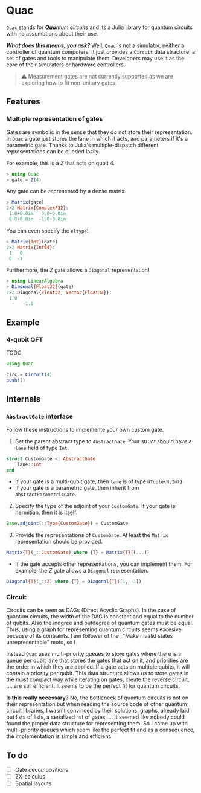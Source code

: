 # Quac

`Quac` stands for _**Qua**ntum **c**ircuits_ and its a Julia library for quantum circuits with no assumptions about their use.

**_What does this means, you ask?_** Well, `Quac` is not a simulator, neither a controller of quantum computers. It just provides a `Circuit` data stracture, a set of gates and tools to manipulate them. Developers may use it as the core of their simulators or hardware controllers.

> ⚠️ Measurement gates are not currently supported as we are exploring how to fit non-unitary gates.

## Features
### Multiple representation of gates

Gates are symbolic in the sense that they do not store their representation. In `Quac` a gate just stores the lane in which it acts, and parameters if it's a parametric gate. Thanks to Julia's multiple-dispatch different representations can be queried lazily.

For example, this is a $Z$ that acts on qubit 4.
```julia
> using Quac
> gate = Z(4)
```

Any gate can be represented by a dense matrix.
```julia
> Matrix(gate)
2×2 Matrix{ComplexF32}:
 1.0+0.0im   0.0+0.0im
 0.0+0.0im  -1.0+0.0im
```

You can even specify the `eltype`!
```julia
> Matrix{Int}(gate)
2×2 Matrix{Int64}:
 1   0
 0  -1
```

Furthermore, the $Z$ gate allows a `Diagonal` representation!
```julia
> using LinearAlgebra
> Diagonal{Float32}(gate)
2×2 Diagonal{Float32, Vector{Float32}}:
 1.0    ⋅
  ⋅   -1.0
```


## Example

### 4-qubit QFT
TODO

```julia
using Quac

circ = Circuit(4)
push!()
```

## Internals

### `AbstractGate` interface

Follow these instructions to implemente your own custom gate.

1. Set the parent abstract type to `AbstractGate`. Your struct should have a `lane` field of type `Int`.

```julia
struct CustomGate <: AbstractGate
	lane::Int
end
```
  - If your gate is a multi-qubit gate, then `lane` is of type `NTuple{N,Int}`.
  - If your gate is a parametric gate, then inherit from `AbstractParametricGate`.

2. Specify the type of the adjoint of your `CustomGate`. If your gate is hermitian, then it is itself.

```julia
Base.adjoint(::Type{CustomGate}) = CustomGate
```

3. Provide the representations of `CustomGate`. At least the `Matrix` representation should be provided.

```julia
Matrix{T}(_::CustomGate) where {T} = Matrix{T}([...])
```

  - If the gate accepts other representations, you can implement them. For example, the $Z$ gate allows a `Diagonal`  representation.

  ```julia
  Diagonal{T}(_::Z) where {T} = Diagonal{T}([1, -1])
  ```

### Circuit
Circuits can be seen as DAGs (Direct Acyclic Graphs). In the case of quantum circuits, the width of the DAG is constant and equal to the number of qubits. Also the indgree and outdegree of quantum gates must be equal. Thus, using a graph for representing quantum circuits seems excesive because of its contraints. I am follower of the _"Make invalid states unrepresentable" moto, so I

Instead `Quac` uses multi-priority queues to store gates where there is a queue per qubit lane that stores the gates that act on it, and priorities are the order in which they are applied. If a gate acts on multiple qubits, it will contain a priority per qubit.
This data structure allows us to store gates in the most compact way while iterating on gates, create the reverse circuit, .... are still efficient. It seems to be the perfect fit for quantum circuits.

**Is this really necessary?** No, the bottleneck of quantum circuits is not on their representation but when reading the source code of other quantum circuit libraries, I wasn't convinced by their solutions: graphs, already laid out lists of lists, a serialized list of gates, ... It seemed like nobody could found the proper data structure for representing them. So I came up with multi-priority queues which seem like the perfect fit and as a consequence, the implementation is simple and efficient.


## To do
- [ ] Gate decompositions
- [ ] ZX-calculus
- [ ] Spatial layouts